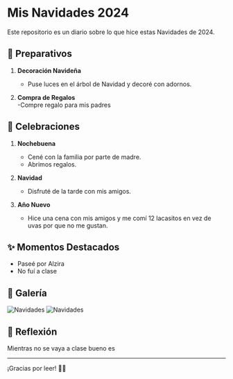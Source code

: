 # Mis Navidades 2024

Este repositorio es un diario sobre lo que hice estas Navidades de 2024.
## 🎄 Preparativos

1. **Decoración Navideña**  
   - Puse luces en el árbol de Navidad y decoré con adornos.
   
2. **Compra de Regalos**  
   -Compre regalo para mis padres
## 🎉 Celebraciones

1. **Nochebuena**  
   - Cené con la familia por parte de madre.
   - Abrimos regalos.

2. **Navidad**    
   - Disfruté de la tarde con mis amigos.  

3. **Año Nuevo**  
   - Hice una cena con mis amigos y me comí 12 lacasitos en vez de uvas por que no me gustan.

## ✨ Momentos Destacados

- Paseé por Alzira 
- No fuí a clase
## 📸 Galería

![Navidades](https://i.ytimg.com/vi/GVpyMsO13pE/hq720.jpg?sqp=-oaymwEhCK4FEIIDSFryq4qpAxMIARUAAAAAGAElAADIQj0AgKJD&rs=AOn4CLDUcvhYvvPawI4Ud5pGHd6Bv5s1nQ "Pedrito")
![Navidades](https://www.periodistadigital.com/wp-content/uploads/2019/12/WhatsApp-Image-2019-12-26-at-13.33.55.jpeg "Pedrito")


## 🌟 Reflexión

Mientras no se vaya a clase bueno es 

---

¡Gracias por leer! 🎅✨
